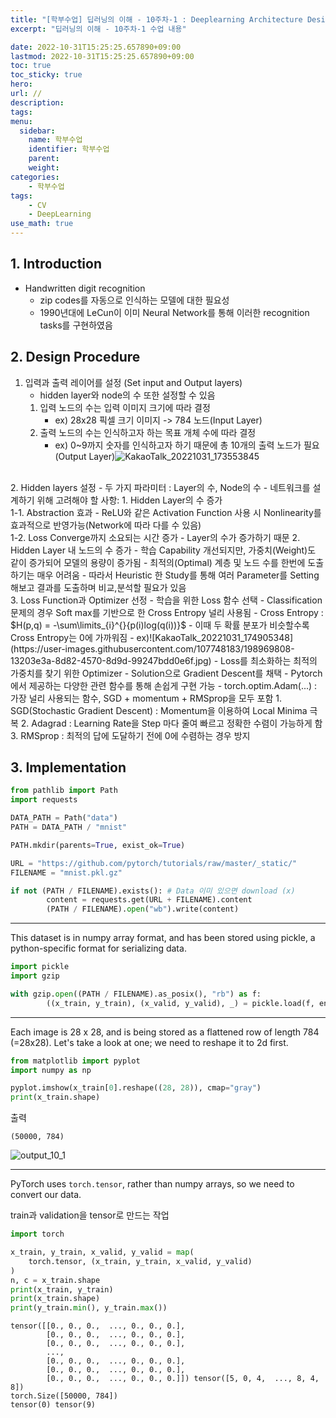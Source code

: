 ```yaml
---
title: "[학부수업] 딥러닝의 이해 - 10주차-1 : Deeplearning Architecture Design"
excerpt: "딥러닝의 이해 - 10주차-1 수업 내용"

date: 2022-10-31T15:25:25.657890+09:00
lastmod: 2022-10-31T15:25:25.657890+09:00
toc: true
toc_sticky: true
hero: 
url: //
description: 
tags: 
menu:
  sidebar:
    name: 학부수업
    identifier: 학부수업
    parent: 
    weight: 
categories:
    - 학부수업
tags:
    - CV
    - DeepLearning
use_math: true
---
```

## 1. Introduction

- Handwritten digit recognition
    - zip codes를 자동으로 인식하는 모델에 대한 필요성
    - 1990년대에 LeCun이 이미 Neural Network를 통해 이러한 recognition tasks를 구현하였음

## 2. Design Procedure

1. 입력과 출력 레이어를 설정 (Set input and Output layers)
    - hidden layer와 node의 수 또한 설정할 수 있음
    1. 입력 노드의 수는 입력 이미지 크기에 따라 결정
        - ex) 28x28 픽셀 크기 이미지 -> 784 노드(Input Layer)
    2. 출력 노드의 수는 인식하고자 하는 목표 개체 수에 따라 결정
        - ex) 0~9까지 숫자를 인식하고자 하기 때문에 총 10개의 출력 노드가 필요(Output Layer)![KakaoTalk_20221031_173553845](https://user-images.githubusercontent.com/107748183/198969800-7d90fe0e-8c89-4e87-ba6b-c26b0c26dde3.jpg)
<br>
2. Hidden layers 설정
    - 두 가지 파라미터 : Layer의 수, Node의 수
    - 네트워크를 설계하기 위해 고려해야 할 사항:
    1. Hidden Layer의 수 증가
        <br>1-1. Abstraction 효과
            - ReLU와 같은 Activation Function 사용 시 Nonlinearity를 효과적으로 반영가능(Network에 따라 다를 수 있음)
        <br>1-2. Loss Converge까지 소요되는 시간 증가
            - Layer의 수가 증가하기 때문
    2. Hidden Layer 내 노드의 수 증가
        - 학습 Capability 개선되지만, 가중치(Weight)도 같이 증가되어 모델의 용량이 증가됨
- 최적의(Optimal) 계층 및 노드 수를 한번에 도출하기는 매우 어려움
    - 따라서 Heuristic 한 Study를 통해 여러 Parameter를 Setting해보고 결과를 도출하며 비교,분석할 필요가 있음
<br>
3. Loss Function과 Optimizer 선정
    - 학습을 위한 Loss 함수 선택
        - Classification 문제의 경우 Soft max를 기반으로 한 Cross Entropy 널리 사용됨
        - Cross Entropy : $H(p,q) = -\sum\limits_{i}^{}{p(i)log(q(i))}$
            - 이때 두 확률 분포가 비슷할수록 Cross Entropy는 0에 가까워짐
            - ex)![KakaoTalk_20221031_174905348](https://user-images.githubusercontent.com/107748183/198969808-13203e3a-8d82-4570-8d9d-99247bdd0e6f.jpg)
    - Loss를 최소화하는 최적의 가중치를 찾기 위한 Optimizer
        - Solution으로 Gradient Descent를 채택
        - Pytorch에서 제공하는 다양한 관련 함수를 통해 손쉽게 구현 가능
            - torch.optim.Adam(...) : 가장 널리 사용되는 함수, SGD + momentum + RMSprop을 모두 포함
                1. SGD(Stochastic Gradient Descent) : Momentum을 이용하여 Local Minima 극복
                2. Adagrad : Learning Rate을 Step 마다 줄여 빠르고 정확한 수렴이 가능하게 함
                3. RMSprop : 최적의 답에 도달하기 전에 0에 수렴하는 경우 방지

## 3. Implementation


```python
from pathlib import Path
import requests

DATA_PATH = Path("data")
PATH = DATA_PATH / "mnist"

PATH.mkdir(parents=True, exist_ok=True)

URL = "https://github.com/pytorch/tutorials/raw/master/_static/"
FILENAME = "mnist.pkl.gz"

if not (PATH / FILENAME).exists(): # Data 이미 있으면 download (x)
        content = requests.get(URL + FILENAME).content
        (PATH / FILENAME).open("wb").write(content)
```
---
This dataset is in numpy array format, and has been stored using pickle,
a python-specific format for serializing data.




```python
import pickle
import gzip

with gzip.open((PATH / FILENAME).as_posix(), "rb") as f:
        ((x_train, y_train), (x_valid, y_valid), _) = pickle.load(f, encoding="latin-1")
```
---
Each image is 28 x 28, and is being stored as a flattened row of length
784 (=28x28). Let's take a look at one; we need to reshape it to 2d
first.




```python
from matplotlib import pyplot
import numpy as np

pyplot.imshow(x_train[0].reshape((28, 28)), cmap="gray")
print(x_train.shape)
```
출력

    (50000, 784)
    


    
![output_10_1](https://user-images.githubusercontent.com/107748183/198968929-498593be-6a8c-4608-b0ad-0b3f915ebfb9.png)    

---
PyTorch uses ``torch.tensor``, rather than numpy arrays, so we need to
convert our data.



train과 validation을 tensor로 만드는 작업


```python
import torch

x_train, y_train, x_valid, y_valid = map(
    torch.tensor, (x_train, y_train, x_valid, y_valid)
)
n, c = x_train.shape
print(x_train, y_train)
print(x_train.shape)
print(y_train.min(), y_train.max())
```

    tensor([[0., 0., 0.,  ..., 0., 0., 0.],
            [0., 0., 0.,  ..., 0., 0., 0.],
            [0., 0., 0.,  ..., 0., 0., 0.],
            ...,
            [0., 0., 0.,  ..., 0., 0., 0.],
            [0., 0., 0.,  ..., 0., 0., 0.],
            [0., 0., 0.,  ..., 0., 0., 0.]]) tensor([5, 0, 4,  ..., 8, 4, 8])
    torch.Size([50000, 784])
    tensor(0) tensor(9)
    
